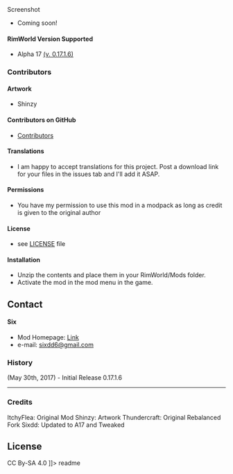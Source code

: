 <snippet>
  <content><![CDATA[
# Right Tool For The Job: Rebalanced
---------------------------------
Right Tool for the Job adds assorted tools to help speed up your colonists work.


#### Screenshot
- Coming soon!

#### RimWorld Version Supported
- Alpha 17 [(v. 0.17.1.6)](https://github.com/Sixdd6/Right-Tool-for-the-Job-Rebalanced/files/1039005/Right-Tool-for-the-Job-Rebalanced.zip)

### Contributors
#### Artwork
- Shinzy

#### Contributors on GitHub
- [Contributors](https://github.com/Sixdd6/Right-Tool-for-the-Job-Rebalanced/graphs/contributors)

#### Translations
- I am happy to accept translations for this project. Post a download link for your files in the issues tab and I'll add it ASAP.

#### Permissions
- You have my permission to use this mod in a modpack as long as credit is given to the original author

#### License 
- see [LICENSE](https://github.com/Sixdd6/Right-Tool-for-the-Job-Rebalanced/blob/master/LICENSE.md) file

#### Installation
- Unzip the contents and place them in your RimWorld/Mods folder.
- Activate the mod in the mod menu in the game.

## Contact
#### Six
- Mod Homepage: [Link](https://ludeon.com/forums/index.php?topic=33092.0)
- e-mail: [sixdd6@gmail.com](sixdd6@gmail.com)

### History
(May 30th, 2017) - Initial Release 0.17.1.6

-----

### Credits

ItchyFlea: Original Mod
Shinzy: Artwork
Thundercraft: Original Rebalanced Fork
Sixdd: Updated to A17 and Tweaked

## License
CC By-SA 4.0
]]></content>
  <tabTrigger>readme</tabTrigger>
</snippet>